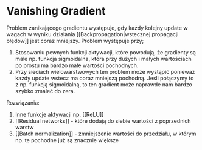 # Vanishing Gradient

Problem zanikającego gradientu występuje, gdy każdy kolejny update w wagach w wyniku działania [[Backpropagation|wstecznej propagacji błędów]] jest coraz mniejszy. Problem występuje przy;

1. Stosowaniu pewnych funkcji aktywacji, które powodują, że gradienty są małe np. funkcja sigmoidalna, która przy dużych i małych wartościach po prostu ma bardzo małe wartości pochodnych. 
2. Przy sieciach wielowarstwowych ten problem może wystąpić ponieważ każdy update wstecz ma coraz mniejszą pochodną. Jeśli połączymy to z np. funkcją sigmoidalną, to ten gradient może naprawde nam bardzo szybko zmaleć do zera.

Rozwiązania:

1. Inne funkcje aktywacji np. [[ReLU]]
3. [[Residual networks]] - które dodają do siebie wartości z poprzednich warstw
4. [[Batch normalization]] - zmniejszenie wartości do przedziału, w którym np. te pochodne już są znacznie większe 